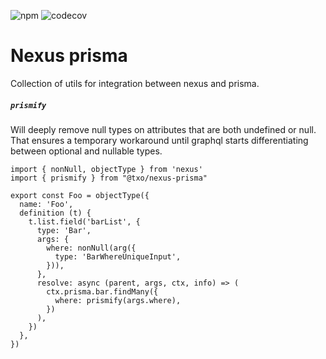![npm](https://img.shields.io/npm/v/@txo/nexus-prisma)
![codecov](https://img.shields.io/codecov/c/github/technology-studio/nexus-prisma)
# Nexus prisma #

Collection of utils for integration between nexus and prisma.

##### `prismify`

Will deeply remove null types on attributes that are both undefined or null. That ensures a temporary workaround until graphql starts differentiating between optional and nullable types.

```
import { nonNull, objectType } from 'nexus'
import { prismify } from "@txo/nexus-prisma"

export const Foo = objectType({
  name: 'Foo',
  definition (t) {
    t.list.field('barList', {
      type: 'Bar',
      args: {
        where: nonNull(arg({
          type: 'BarWhereUniqueInput',
        })),
      },
      resolve: async (parent, args, ctx, info) => (
        ctx.prisma.bar.findMany({
          where: prismify(args.where),
        })
      ),
    })
  },
})
```
